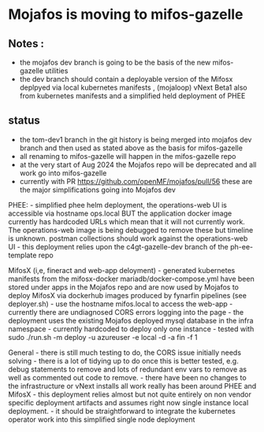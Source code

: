 # Mojafos is moving to mifos-gazelle 

## Notes : 
- the mojafos dev branch is going to be the basis of the new mifos-gazelle utilities
- the dev branch should contain a deployable version of the Mifosx deplpyed via local kubernetes manifests , (mojaloop) vNext Beta1 also from kubernetes manifests and a simplified held deployment of PHEE

## status
- the tom-dev1 branch in the git history is being merged into mojafos dev branch and then used as stated above as the basis for mifos-gazelle
- all renaming to mifos-gazelle will happen in the mifos-gazelle repo
- at the very start of Aug 2024 the Mojafos repo will be deprecated and all work go into mifos-gazelle
- currently with PR https://github.com/openMF/mojafos/pull/56 these are the major  simplifications going into Mojafos dev

PHEE: 
    - simplified phee helm deployment, the operations-web UI is accessible via hostname ops.local BUT the application docker image currently has hardcoded URLs which mean that it will not currently work.  The operations-web image is being debugged to remove these but timeline is unknown.  postman collections should work against the operations-web UI
    - this deployment relies upon the c4gt-gazelle-dev branch of the ph-ee-template repo
    
MifosX (i,e, fineract and web-app deloyment)
    - generated kubernetes manifests from the mifosx-docker mariadb/docker-compose.yml have been stored under apps in the Mojafos repo and are now used by Mojafos to deploy MifosX via dockerhub images produced by fynarfin pipelines (see deployer.sh)
    - use the hostname mifos.local to access the web-app
    - currently there are undiagnosed CORS errors logging into the page 
    - the deployment uses the existing Mojafos deployed mysql database in the infra namespace
    - currently hardcoded to deploy only one instance
    - tested with sudo ./run.sh -m deploy  -u azureuser -e local -d -a fin -f 1 

General
    - there is still much testing to do, the CORS issue initially needs solving
    - there is a lot of tidying up to do once this is better tested, e.g. debug statements to remove and lots of redundant env vars to remove as well as commented out code to remove. 
    - there have been no changes to the infrastructure or vNext installs all work really has been around PHEE and MifosX 
    - this deployment relies almost but not quite entirely on non vendor specific deployment artifacts and assumes right now single instance local deployment.
    - it should be straightforward to integrate the kubernetes operator work into this simplified single node deployment
    